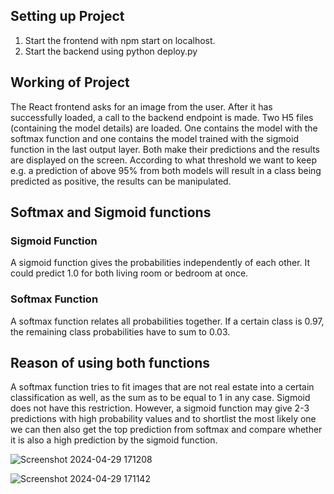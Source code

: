 ## Setting up Project

1. Start the frontend with npm start on localhost.
2. Start the backend using python deploy.py

## Working of Project

The React frontend asks for an image from the user. After it has successfully loaded, a call to the backend endpoint is made. Two H5 files (containing the model details) are loaded. One contains the model with the softmax function and one contains the model trained with the sigmoid function in the last output layer. Both make their predictions and the results are displayed on the screen. According to what threshold we want to keep e.g. a prediction of above 95% from both models will result in a class being predicted as positive, the results can be manipulated. 

## Softmax and Sigmoid functions

### Sigmoid Function
A sigmoid function gives the probabilities independently of each other. It could predict 1.0 for both living room or bedroom at once.

### Softmax Function
A softmax function relates all probabilities together. If a certain class is 0.97, the remaining class probabilities have to sum to 0.03.

## Reason of using both functions

A softmax function tries to fit images that are not real estate into a certain classification as well, as the sum as to be equal to 1 in any case. Sigmoid does not have this restriction. However, a sigmoid function may give 2-3 predictions with high probability values and to shortlist the most likely one we can then also get the top prediction from softmax and compare whether it is also a high prediction by the sigmoid function.

![Screenshot 2024-04-29 171208](https://github.com/dark-coder12/real-estate-react/assets/82564549/9e632d6f-909a-45c1-9154-3148fa92880f)

![Screenshot 2024-04-29 171142](https://github.com/dark-coder12/real-estate-react/assets/82564549/e2740737-85c6-4715-ad5d-5457248ba2f2)


